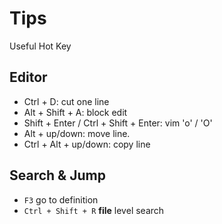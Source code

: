 # Tips

Useful Hot Key

## Editor

* Ctrl + D: cut one line
* Alt + Shift + A: block edit
* Shift + Enter / Ctrl + Shift + Enter: vim 'o' / 'O'
* Alt + up/down: move line.
* Ctrl + Alt + up/down: copy line

## Search & Jump

* `F3` go to definition
* `Ctrl + Shift + R` **file** level search
